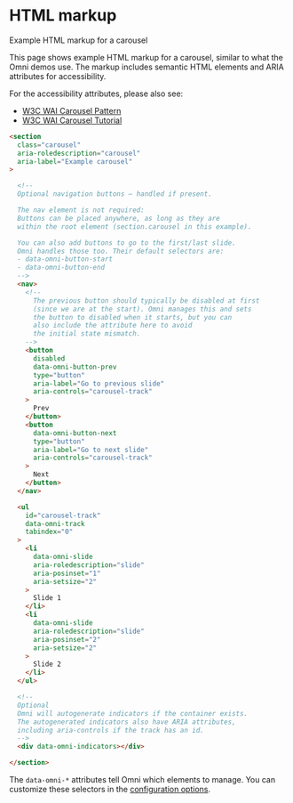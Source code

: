 
HTML markup
================================================================================

Example HTML markup for a carousel


This page shows example HTML markup for a carousel, similar to what the Omni demos use.
The markup includes semantic HTML elements and ARIA attributes for accessibility.

For the accessibility attributes, please also see:

-   [W3C WAI Carousel Pattern](https://www.w3.org/WAI/ARIA/apg/patterns/carousel/)
-   [W3C WAI Carousel Tutorial](https://www.w3.org/WAI/tutorials/carousels/working-example/)

```html
<section
  class="carousel"
  aria-roledescription="carousel"
  aria-label="Example carousel"
>

  <!--
  Optional navigation buttons — handled if present.

  The nav element is not required:
  Buttons can be placed anywhere, as long as they are
  within the root element (section.carousel in this example).

  You can also add buttons to go to the first/last slide.
  Omni handles those too. Their default selectors are:
  - data-omni-button-start
  - data-omni-button-end
  -->
  <nav>
    <!--
      The previous button should typically be disabled at first
      (since we are at the start). Omni manages this and sets
      the button to disabled when it starts, but you can
      also include the attribute here to avoid
      the initial state mismatch.
    -->
    <button
      disabled
      data-omni-button-prev
      type="button"
      aria-label="Go to previous slide"
      aria-controls="carousel-track"
    >
      Prev
    </button>
    <button
      data-omni-button-next
      type="button"
      aria-label="Go to next slide"
      aria-controls="carousel-track"
    >
      Next
    </button>      
  </nav>

  <ul
    id="carousel-track"
    data-omni-track
    tabindex="0"
  >
    <li
      data-omni-slide
      aria-roledescription="slide"
      aria-posinset="1"
      aria-setsize="2"
    >
      Slide 1
    </li>
    <li
      data-omni-slide
      aria-roledescription="slide"
      aria-posinset="2"
      aria-setsize="2"
    >
      Slide 2
    </li>
  </ul>

  <!--
  Optional
  Omni will autogenerate indicators if the container exists.
  The autogenerated indicators also have ARIA attributes,
  including aria-controls if the track has an id.
  -->
  <div data-omni-indicators></div>

</section>
```

The `data-omni-*` attributes tell Omni which elements to manage.
You can customize these selectors in the [configuration options](configuration-options.md).
